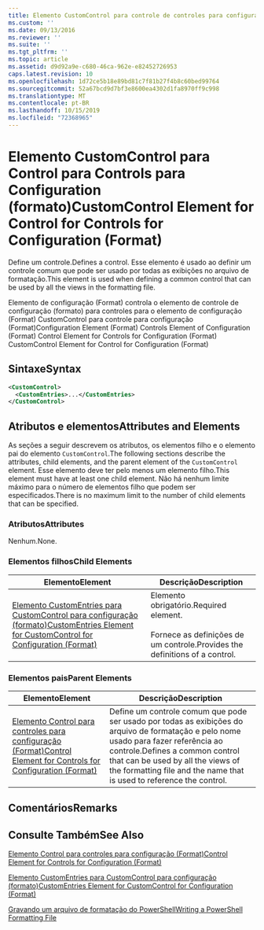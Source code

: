 ```yaml
---
title: Elemento CustomControl para controle de controles para configuração (Format) | Microsoft Docs
ms.custom: ''
ms.date: 09/13/2016
ms.reviewer: ''
ms.suite: ''
ms.tgt_pltfrm: ''
ms.topic: article
ms.assetid: d9d92a9e-c680-46ca-962e-e82452726953
caps.latest.revision: 10
ms.openlocfilehash: 1d72ce5b18e89bd81c7f81b27f4b8c60bed99764
ms.sourcegitcommit: 52a67bcd9d7bf3e8600ea4302d1fa8970ff9c998
ms.translationtype: MT
ms.contentlocale: pt-BR
ms.lasthandoff: 10/15/2019
ms.locfileid: "72368965"
---
```

# <a name="customcontrol-element-for-control-for-controls-for-configuration-format"></a><span data-ttu-id="00636-102">Elemento CustomControl para Control para Controls para Configuration (formato)</span><span class="sxs-lookup"><span data-stu-id="00636-102">CustomControl Element for Control for Controls for Configuration (Format)</span></span>

<span data-ttu-id="00636-103">Define um controle.</span><span class="sxs-lookup"><span data-stu-id="00636-103">Defines a control.</span></span> <span data-ttu-id="00636-104">Esse elemento é usado ao definir um controle comum que pode ser usado por todas as exibições no arquivo de formatação.</span><span class="sxs-lookup"><span data-stu-id="00636-104">This element is used when defining a common control that can be used by all the views in the formatting file.</span></span>

<span data-ttu-id="00636-105">Elemento de configuração (Format) controla o elemento de controle de configuração (formato) para controles para o elemento de configuração (Format) CustomControl para controle para configuração (Format)</span><span class="sxs-lookup"><span data-stu-id="00636-105">Configuration Element (Format) Controls Element of Configuration (Format) Control Element for Controls for Configuration (Format) CustomControl Element for Control for Configuration (Format)</span></span>

## <a name="syntax"></a><span data-ttu-id="00636-106">Sintaxe</span><span class="sxs-lookup"><span data-stu-id="00636-106">Syntax</span></span>

```xml
<CustomControl>
  <CustomEntries>...</CustomEntries>
</CustomControl>
```

## <a name="attributes-and-elements"></a><span data-ttu-id="00636-107">Atributos e elementos</span><span class="sxs-lookup"><span data-stu-id="00636-107">Attributes and Elements</span></span>

<span data-ttu-id="00636-108">As seções a seguir descrevem os atributos, os elementos filho e o elemento pai do elemento `CustomControl`.</span><span class="sxs-lookup"><span data-stu-id="00636-108">The following sections describe the attributes, child elements, and the parent element of the `CustomControl` element.</span></span> <span data-ttu-id="00636-109">Esse elemento deve ter pelo menos um elemento filho.</span><span class="sxs-lookup"><span data-stu-id="00636-109">This element must have at least one child element.</span></span> <span data-ttu-id="00636-110">Não há nenhum limite máximo para o número de elementos filho que podem ser especificados.</span><span class="sxs-lookup"><span data-stu-id="00636-110">There is no maximum limit to the number of child elements that can be specified.</span></span>

### <a name="attributes"></a><span data-ttu-id="00636-111">Atributos</span><span class="sxs-lookup"><span data-stu-id="00636-111">Attributes</span></span>

<span data-ttu-id="00636-112">Nenhum.</span><span class="sxs-lookup"><span data-stu-id="00636-112">None.</span></span>

### <a name="child-elements"></a><span data-ttu-id="00636-113">Elementos filhos</span><span class="sxs-lookup"><span data-stu-id="00636-113">Child Elements</span></span>

|<span data-ttu-id="00636-114">Elemento</span><span class="sxs-lookup"><span data-stu-id="00636-114">Element</span></span>|<span data-ttu-id="00636-115">Descrição</span><span class="sxs-lookup"><span data-stu-id="00636-115">Description</span></span>|
|-------------|-----------------|
|[<span data-ttu-id="00636-116">Elemento CustomEntries para CustomControl para configuração (formato)</span><span class="sxs-lookup"><span data-stu-id="00636-116">CustomEntries Element for CustomControl for Configuration (Format)</span></span>](./customentries-element-for-customcontrol-for-controls-for-configuration-format.md)|<span data-ttu-id="00636-117">Elemento obrigatório.</span><span class="sxs-lookup"><span data-stu-id="00636-117">Required element.</span></span><br /><br /> <span data-ttu-id="00636-118">Fornece as definições de um controle.</span><span class="sxs-lookup"><span data-stu-id="00636-118">Provides the definitions of a control.</span></span>|

### <a name="parent-elements"></a><span data-ttu-id="00636-119">Elementos pais</span><span class="sxs-lookup"><span data-stu-id="00636-119">Parent Elements</span></span>

|<span data-ttu-id="00636-120">Elemento</span><span class="sxs-lookup"><span data-stu-id="00636-120">Element</span></span>|<span data-ttu-id="00636-121">Descrição</span><span class="sxs-lookup"><span data-stu-id="00636-121">Description</span></span>|
|-------------|-----------------|
|[<span data-ttu-id="00636-122">Elemento Control para controles para configuração (Format)</span><span class="sxs-lookup"><span data-stu-id="00636-122">Control Element for Controls for Configuration (Format)</span></span>](./control-element-for-controls-for-configuration-format.md)|<span data-ttu-id="00636-123">Define um controle comum que pode ser usado por todas as exibições do arquivo de formatação e pelo nome usado para fazer referência ao controle.</span><span class="sxs-lookup"><span data-stu-id="00636-123">Defines a common control that can be used by all the views of the formatting file and the name that is used to reference the control.</span></span>|

## <a name="remarks"></a><span data-ttu-id="00636-124">Comentários</span><span class="sxs-lookup"><span data-stu-id="00636-124">Remarks</span></span>

## <a name="see-also"></a><span data-ttu-id="00636-125">Consulte Também</span><span class="sxs-lookup"><span data-stu-id="00636-125">See Also</span></span>

[<span data-ttu-id="00636-126">Elemento Control para controles para configuração (Format)</span><span class="sxs-lookup"><span data-stu-id="00636-126">Control Element for Controls for Configuration (Format)</span></span>](./control-element-for-controls-for-configuration-format.md)

[<span data-ttu-id="00636-127">Elemento CustomEntries para CustomControl para configuração (formato)</span><span class="sxs-lookup"><span data-stu-id="00636-127">CustomEntries Element for CustomControl for Configuration (Format)</span></span>](./customentries-element-for-customcontrol-for-controls-for-configuration-format.md)

[<span data-ttu-id="00636-128">Gravando um arquivo de formatação do PowerShell</span><span class="sxs-lookup"><span data-stu-id="00636-128">Writing a PowerShell Formatting File</span></span>](./writing-a-powershell-formatting-file.md)
